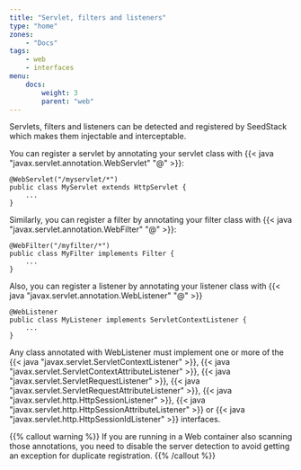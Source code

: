 ```yaml
---
title: "Servlet, filters and listeners"
type: "home"
zones:
    - "Docs"
tags:
    - web
    - interfaces
menu:
    docs:
        weight: 3
        parent: "web"
---
```


Servlets, filters and listeners can be detected and registered by SeedStack which makes them injectable and interceptable.

You can register a servlet by annotating your servlet class with {{< java "javax.servlet.annotation.WebServlet" "@" >}}:

    @WebServlet("/myservlet/*")
    public class MyServlet extends HttpServlet {
        ...
    }
    
Similarly, you can register a filter by annotating your filter class with {{< java "javax.servlet.annotation.WebFilter" "@" >}}:

    @WebFilter("/myfilter/*")
    public class MyFilter implements Filter {
        ...
    }
    
Also, you can register a listener by annotating your listener class with {{< java "javax.servlet.annotation.WebListener" "@" >}}   

    @WebListener
    public class MyListener implements ServletContextListener {
        ...
    }
    
Any class annotated with WebListener must implement one or more of the {{< java "javax.servlet.ServletContextListener" >}}, 
{{< java "javax.servlet.ServletContextAttributeListener" >}}, {{< java "javax.servlet.ServletRequestListener" >}}, 
{{< java "javax.servlet.ServletRequestAttributeListener" >}}, {{< java "javax.servlet.http.HttpSessionListener" >}}, 
{{< java "javax.servlet.http.HttpSessionAttributeListener" >}} or {{< java "javax.servlet.http.HttpSessionIdListener" >}} interfaces.

{{% callout warning %}}
If you are running in a Web container also scanning those annotations, you need to disable the server detection to avoid 
getting an exception for duplicate registration.
{{% /callout %}}
   
